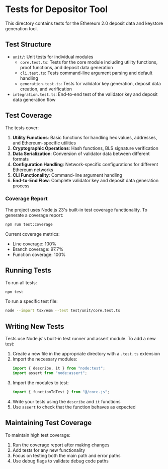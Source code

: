 # Tests for Depositor Tool

This directory contains tests for the Ethereum 2.0 deposit data and keystore generation tool.

## Test Structure

- `unit/`: Unit tests for individual modules
  - `core.test.ts`: Tests for the core module including utility functions, proof functions, and deposit data generation
  - `cli.test.ts`: Tests command-line argument parsing and default handling
  - `generation.test.ts`: Tests for validator key generation, deposit data creation, and verification
- `integration.test.ts`: End-to-end test of the validator key and deposit data generation flow

## Test Coverage

The tests cover:

1. **Utility Functions**: Basic functions for handling hex values, addresses, and Ethereum-specific utilities
2. **Cryptographic Operations**: Hash functions, BLS signature verification
3. **Data Serialization**: Conversion of validator data between different formats
4. **Configuration Handling**: Network-specific configurations for different Ethereum networks
5. **CLI Functionality**: Command-line argument handling
6. **End-to-End Flow**: Complete validator key and deposit data generation process

### Coverage Report

The project uses Node.js 23's built-in test coverage functionality. To generate a coverage report:

```bash
npm run test:coverage
```

Current coverage metrics:

- Line coverage: 100%
- Branch coverage: 97.7%
- Function coverage: 100%

## Running Tests

To run all tests:

```bash
npm test
```

To run a specific test file:

```bash
node --import tsx/esm --test test/unit/core.test.ts
```

## Writing New Tests

Tests use Node.js's built-in test runner and assert module. To add a new test:

1. Create a new file in the appropriate directory with a `.test.ts` extension
2. Import the necessary modules:
   ```typescript
   import { describe, it } from "node:test";
   import assert from "node:assert";
   ```
3. Import the modules to test:
   ```typescript
   import { functionToTest } from "@/core.js";
   ```
4. Write your tests using the `describe` and `it` functions
5. Use `assert` to check that the function behaves as expected

## Maintaining Test Coverage

To maintain high test coverage:

1. Run the coverage report after making changes
2. Add tests for any new functionality
3. Focus on testing both the main path and error paths
4. Use debug flags to validate debug code paths
